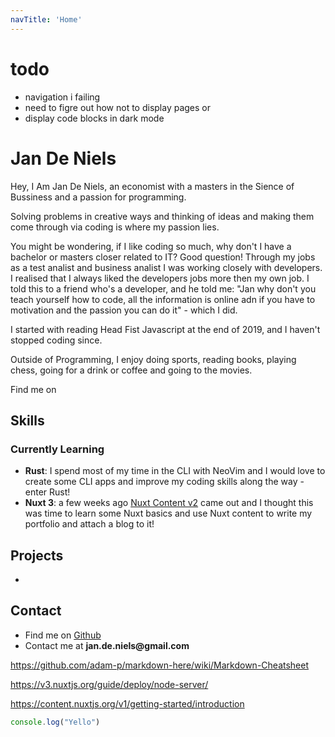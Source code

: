 ```yaml
---
navTitle: 'Home'
---
```


# todo
- navigation i failing
- need to figre out how not to display pages or 
- display code blocks in dark mode
# Jan De Niels

Hey, I Am Jan De Niels, an economist with a masters in the Sience of Bussiness and a passion for programming.

Solving problems in creative ways and thinking of ideas and making them come through via coding is where my passion lies. 

You might be wondering, if I like coding so much, why don't I have a bachelor or masters closer related to IT? Good question! Through my jobs as a test analist and business analist I was working closely with developers. I realised that I always liked the developers jobs more then my own job. I told this to a friend who's a developer, and he told me: "Jan why don't you teach yourself how to code, all the information is online adn if  you have to motivation and the passion you can do it" - which I did.

I started with reading Head Fist Javascript at the end of 2019, and I haven't stopped coding since. 

Outside of Programming, I enjoy doing sports, reading books, playing chess, going for a drink or coffee and going to the movies. 

Find me on 





## Skills

### Currently Learning

- **Rust**: I spend most of my time in the CLI with NeoVim and I would love to create some CLI apps and improve my coding skills along the way - enter Rust!
- **Nuxt 3**: a few weeks ago [Nuxt Content v2](https://twitter.com/nuxt_js/status/1529161019112800256) came out and I thought this was time to learn some Nuxt basics and use Nuxt content to write my portfolio and attach a blog to it!

## Projects

- 

## Contact
- Find me on [Github](https://github.com/JDN89)
- Contact me at __jan.de.niels@gmail.com__

https://github.com/adam-p/markdown-here/wiki/Markdown-Cheatsheet

https://v3.nuxtjs.org/guide/deploy/node-server/


https://content.nuxtjs.org/v1/getting-started/introduction




```ts
console.log("Yello")
```
